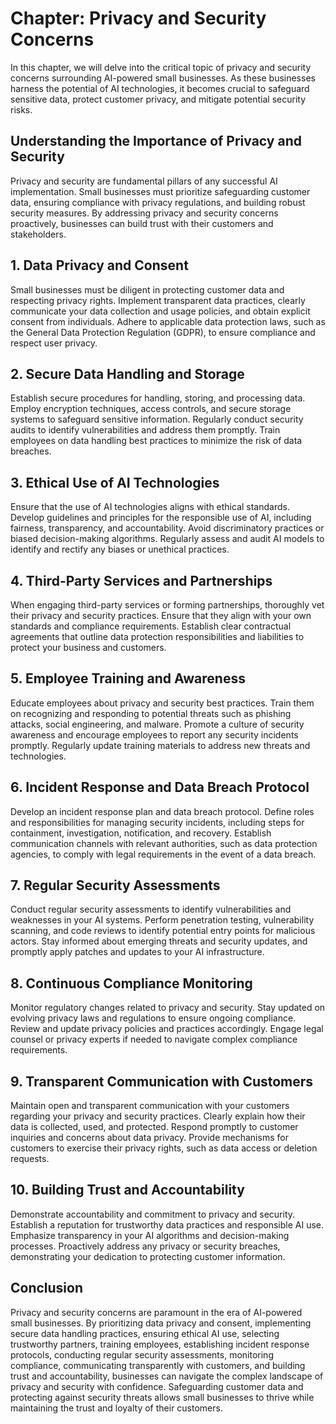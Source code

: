 Chapter: Privacy and Security Concerns
======================================

In this chapter, we will delve into the critical topic of privacy and security concerns surrounding AI-powered small businesses. As these businesses harness the potential of AI technologies, it becomes crucial to safeguard sensitive data, protect customer privacy, and mitigate potential security risks.

**Understanding the Importance of Privacy and Security**
--------------------------------------------------------

Privacy and security are fundamental pillars of any successful AI implementation. Small businesses must prioritize safeguarding customer data, ensuring compliance with privacy regulations, and building robust security measures. By addressing privacy and security concerns proactively, businesses can build trust with their customers and stakeholders.

**1. Data Privacy and Consent**
-------------------------------

Small businesses must be diligent in protecting customer data and respecting privacy rights. Implement transparent data practices, clearly communicate your data collection and usage policies, and obtain explicit consent from individuals. Adhere to applicable data protection laws, such as the General Data Protection Regulation (GDPR), to ensure compliance and respect user privacy.

**2. Secure Data Handling and Storage**
---------------------------------------

Establish secure procedures for handling, storing, and processing data. Employ encryption techniques, access controls, and secure storage systems to safeguard sensitive information. Regularly conduct security audits to identify vulnerabilities and address them promptly. Train employees on data handling best practices to minimize the risk of data breaches.

**3. Ethical Use of AI Technologies**
-------------------------------------

Ensure that the use of AI technologies aligns with ethical standards. Develop guidelines and principles for the responsible use of AI, including fairness, transparency, and accountability. Avoid discriminatory practices or biased decision-making algorithms. Regularly assess and audit AI models to identify and rectify any biases or unethical practices.

**4. Third-Party Services and Partnerships**
--------------------------------------------

When engaging third-party services or forming partnerships, thoroughly vet their privacy and security practices. Ensure that they align with your own standards and compliance requirements. Establish clear contractual agreements that outline data protection responsibilities and liabilities to protect your business and customers.

**5. Employee Training and Awareness**
--------------------------------------

Educate employees about privacy and security best practices. Train them on recognizing and responding to potential threats such as phishing attacks, social engineering, and malware. Promote a culture of security awareness and encourage employees to report any security incidents promptly. Regularly update training materials to address new threats and technologies.

**6. Incident Response and Data Breach Protocol**
-------------------------------------------------

Develop an incident response plan and data breach protocol. Define roles and responsibilities for managing security incidents, including steps for containment, investigation, notification, and recovery. Establish communication channels with relevant authorities, such as data protection agencies, to comply with legal requirements in the event of a data breach.

**7. Regular Security Assessments**
-----------------------------------

Conduct regular security assessments to identify vulnerabilities and weaknesses in your AI systems. Perform penetration testing, vulnerability scanning, and code reviews to identify potential entry points for malicious actors. Stay informed about emerging threats and security updates, and promptly apply patches and updates to your AI infrastructure.

**8. Continuous Compliance Monitoring**
---------------------------------------

Monitor regulatory changes related to privacy and security. Stay updated on evolving privacy laws and regulations to ensure ongoing compliance. Review and update privacy policies and practices accordingly. Engage legal counsel or privacy experts if needed to navigate complex compliance requirements.

**9. Transparent Communication with Customers**
-----------------------------------------------

Maintain open and transparent communication with your customers regarding your privacy and security practices. Clearly explain how their data is collected, used, and protected. Respond promptly to customer inquiries and concerns about data privacy. Provide mechanisms for customers to exercise their privacy rights, such as data access or deletion requests.

**10. Building Trust and Accountability**
-----------------------------------------

Demonstrate accountability and commitment to privacy and security. Establish a reputation for trustworthy data practices and responsible AI use. Emphasize transparency in your AI algorithms and decision-making processes. Proactively address any privacy or security breaches, demonstrating your dedication to protecting customer information.

**Conclusion**
--------------

Privacy and security concerns are paramount in the era of AI-powered small businesses. By prioritizing data privacy and consent, implementing secure data handling practices, ensuring ethical AI use, selecting trustworthy partners, training employees, establishing incident response protocols, conducting regular security assessments, monitoring compliance, communicating transparently with customers, and building trust and accountability, businesses can navigate the complex landscape of privacy and security with confidence. Safeguarding customer data and protecting against security threats allows small businesses to thrive while maintaining the trust and loyalty of their customers.

